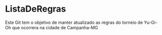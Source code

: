 # ListaDeRegras

Este Git tem o objetivo de manter atualizado as regras do torneio de Yu-Gi-Oh que ocorrera na cidade de Campanha-MG
